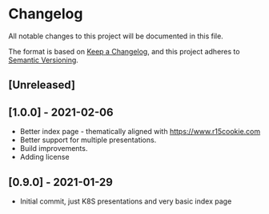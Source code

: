 # Changelog
All notable changes to this project will be documented in this file.

The format is based on [Keep a Changelog](https://keepachangelog.com/en/1.0.0/),
and this project adheres to [Semantic Versioning](https://semver.org/spec/v2.0.0.html).

## [Unreleased]

## [1.0.0] - 2021-02-06

- Better index page - thematically aligned with <https://www.r15cookie.com>
- Better support for multiple presentations.
- Build improvements.
- Adding license

## [0.9.0] - 2021-01-29

- Initial commit, just K8S presentations and very basic index page 
